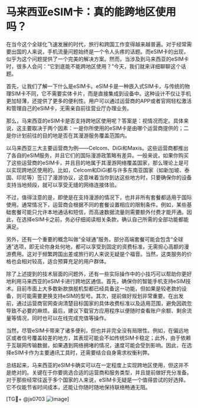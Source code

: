 # 马来西亚eSIM卡：真的能跨地区使用吗？

在当今这个全球化飞速发展的时代，旅行和跨国工作变得越来越普遍。对于经常需要出国的人来说，手机流量问题始终是一个令人头疼的话题。而eSIM卡的出现，似乎为这个问题提供了一个完美的解决方案。然而，当涉及到马来西亚的eSIM卡时，很多人会问：“它到底能不能跨地区使用？”今天，我们就来详细聊聊这个话题。

首先，让我们了解一下什么是eSIM卡。eSIM卡是一种嵌入式SIM卡，与传统的物理SIM卡不同，它不需要实体卡片，而是直接集成到设备中。这种设计不仅让手机更加轻薄，还提供了更多的便利性。用户可以通过运营商的APP或者官网轻松激活和管理自己的eSIM卡，无需亲自前往营业厅办理业务。

那么，马来西亚的eSIM卡是否支持跨地区使用呢？答案是：视情况而定。具体来说，这主要取决于两个因素：一是你所使用的eSIM卡是由哪个运营商提供的；二是你计划前往的目的地是否在其漫游服务覆盖范围内。

以马来西亚三大主要运营商为例——Celcom、DiGi和Maxis。这些运营商都推出了各自的eSIM服务，并且它们的国际漫游政策略有差异。一般来说，如果你购买了这些运营商的eSIM卡，并且目的地属于其漫游网络覆盖国家，那么理论上是可以实现跨地区使用的。比如，Celcom和DiGi都与许多东南亚国家（如新加坡、泰国、印尼等）签订了漫游协议，这意味着当你到达这些地方时，只要确保你的设备支持当地频段，就可以享受无缝的网络连接体验。

不过，值得注意的是，即使是在支持漫游的情况下，也并非所有套餐都适用于国际使用。通常情况下，运营商会根据不同的套餐设置相应的限制条件。例如，某些基础套餐可能只允许本地通话和短信，而高速数据流量则需要额外付费才能开通。因此，在选择eSIM卡之前，务必仔细阅读相关条款，确认自己所需的全部功能都能满足。

另外，还有一个重要的概念叫做“全球通”服务。部分高端套餐可能会包含“全球通”选项，即无论你身处何地，都可以享受到固定的资费标准，无需担心高额的漫游费用。这对于频繁跨国出差或旅行的人来说无疑是个福音。当然，这类服务的价格也会相对较高，适合预算充足的用户群体。

除了上述提到的技术层面的问题外，还有一些实际操作中的小技巧可以帮助你更好地利用马来西亚的eSIM卡进行跨地区通信。首先，确保你的智能手机支持eSIM技术。目前市面上大多数新款旗舰机型都已经具备这一功能，但如果是较老款的设备，则可能需要更换支持eSIM的型号。其次，提前做好规划非常重要。在出发前，通过运营商官网查询清楚目标国家的具体收费标准以及适用范围，避免因疏忽导致不必要的麻烦。最后，建议下载官方应用程序以便随时查看账户余额、剩余流量等情况，同时也可以在线完成充值等操作。

当然，尽管eSIM卡带来了诸多便利，但也并非完全没有局限性。例如，在偏远地区或者信号覆盖较差的地方，其表现可能会不如传统SIM卡稳定；此外，由于依赖于互联网传输数据，如果遇到网络拥堵的情况，速度可能会受到影响。因此，在选择eSIM卡作为主要通讯工具时，还需要结合自身需求权衡利弊。

总结起来，马来西亚的eSIM卡确实可以在一定程度上实现跨地区使用，但这并不是绝对的。关键在于你要挑选合适的运营商和服务类型，并且提前做好充分准备。对于那些经常往返于多个国家的人来说，eSIM卡无疑是一个值得尝试的好选择。它不仅能节省时间成本，还能让你随时随地保持联络畅通无阻。

[TG💪+ @jx0703 ![Image](https://github.com/user-attachments/assets/dbca1d08-cadb-493c-b0ec-ad6f7a83f270)]